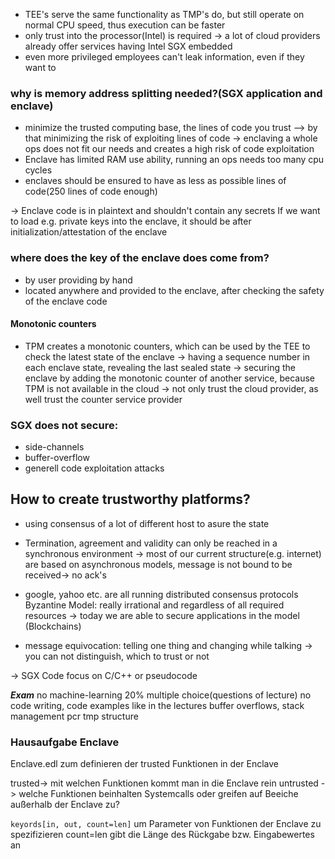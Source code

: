 

- TEE's serve the same functionality as TMP's do, but still operate on normal CPU speed, thus execution can be faster
- only trust into the processor(Intel) is required
-> a lot of cloud providers already offer services having Intel SGX embedded 
- even more privileged employees can't leak information, even if they want to 

### why is memory address splitting needed?(SGX application and enclave)
- minimize the trusted computing base, the lines of code you trust
--> by that minimizing the risk of exploiting lines of code
-> enclaving a whole ops does not fit our needs and creates a high risk of code exploitation
- Enclave has limited RAM use ability, running an ops needs too many cpu cycles
- enclaves should be ensured to have as less as possible lines of code(250 lines of code enough)


-> Enclave code is in plaintext and shouldn't contain any secrets
If we want to load e.g. private keys into the enclave, it should be after initialization/attestation of the enclave


### where does the key of the enclave does come from?
- by user providing by hand
- located anywhere and provided to the enclave, after checking the safety of the enclave code 

#### Monotonic counters
- TPM creates a monotonic counters, which can be used by the TEE to check the latest state of the enclave -> having a sequence number in each enclave state, revealing the last sealed state
-> securing the enclave by adding the monotonic counter of another service, because TPM is not available in the cloud
-> not only trust the cloud provider, as well trust the counter service provider


### SGX does not secure:
- side-channels
- buffer-overflow
- generell code exploitation attacks

## How to create trustworthy platforms?
- using consensus of a lot of different host to asure the state 
- Termination, agreement and validity can only be reached in a synchronous environment -> most of our current structure(e.g. internet) are based on asynchronous models, message is not bound to be received-> no ack's
- google, yahoo etc. are all running distributed consensus protocols
Byzantine Model: really irrational and regardless of all required resources
-> today we are able to secure applications in the model (Blockchains)


- message equivocation:  telling one thing and changing while talking -> you can not distinguish, which to trust or not

-> SGX Code focus on C/C++ or pseudocode


***Exam***
no machine-learning
20% multiple choice(questions of lecture)
no code writing, code examples like in the lectures
buffer overflows, stack management
pcr tmp structure 


### Hausaufgabe Enclave 
Enclave.edl zum definieren der trusted Funktionen in der Enclave

trusted-> mit welchen Funktionen kommt man in die Enclave rein
untrusted -> welche Funktionen beinhalten Systemcalls oder greifen auf Beeiche außerhalb der Enclave zu?

```keyords[in, out, count=len]``` 
um Parameter von Funktionen der Enclave zu spezifizieren
count=len gibt die Länge des Rückgabe bzw. Eingabewertes an